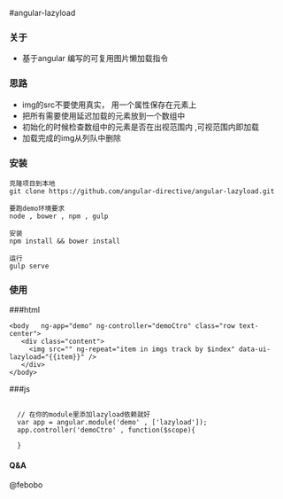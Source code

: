 #angular-lazyload


### 关于
* 基于angular 编写的可复用图片懒加载指令

### 思路
* img的src不要使用真实， 用一个属性保存在元素上
* 把所有需要使用延迟加载的元素放到一个数组中 
* 初始化的时候检查数组中的元素是否在出视范围内 ,可视范围内即加载
* 加载完成的img从列队中删除


### 安装
```
克隆项目到本地
git clone https://github.com/angular-directive/angular-lazyload.git

要跑demo环境要求
node , bower , npm , gulp

安装
npm install && bower install

运行
gulp serve

```

### 使用
###html
```
<body   ng-app="demo" ng-controller="demoCtro" class="row text-center">
   <div class="content">
     <img src="" ng-repeat="item in imgs track by $index" data-ui-lazyload="{{item}}" />
   </div>
</body>

```

###js
```

  // 在你的module里添加lazyload依赖就好
  var app = angular.module('demo' , ['lazyload']);
  app.controller('demoCtro' , function($scope){

  }

```
#### Q&A
@febobo

